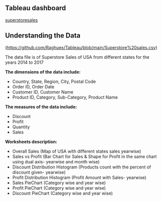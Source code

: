 ## Tableau dashboard
[superstoresales](https://public.tableau.com/app/profile/raghuvir.kumawat7030/viz/superstoresales_dashboard/Dashboard1?publish=yes)


## Understanding the Data

(https://github.com/Raghuex/Tableau/blob/main/Superstore%20sales.csv)

The data file is of Superstore Sales of USA from different states for the years 2014 to 2017

**The dimensions of the data include:**
- Country, State, Region, City, Postal Code
- Order ID, Order Date
- Customer ID, Customer Name
- Product ID, Category, Sub-Category, Product Name

**The measures of the data include:**
- Discount
- Profit
- Quantity
- Sales

**Worksheets description:**
- Overall Sales (Map of USA with different states sales yearwise)
- Sales vs Profit (Bar Chart for Sales & Shape for Profit in the same chart using dual axis- yearwise and month wise)
- Discount Distribution Histogram (Products count with the percent of discount given- yearwise)
- Profit Distribution Histogram (Profit Amount with Sales- yearwise)
- Sales PieChart (Category wise and year wise)
- Profit PieChart (Category wise and year wise)
- Discount PieChart (Category wise and year wise)





